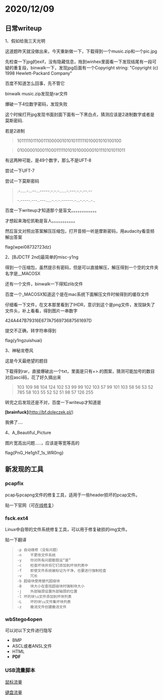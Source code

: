 # 2020/12/09

## 日常writeup

1、假如给我三天光明

这道题昨天就没做出来，今天重新做一下，下载得到一个music.zip和一个pic.jpg

先检查一下jpg的exif，没有隐藏信息，拖到winhex里面看一下发现结尾有一段可疑的重复段，binwalk一下，发现jpg后面有一个Copyright string: "Copyright (c) 1998 Hewlett-Packard Company"

百度不知道怎么回事，先不管它

binwalk music.zip发现是rar文件

爆破一下4位数字密码，发现失败

这个时候打开jpg发现书面封面下面有一下黑白点，猜测应该是2进制数字或者是莫斯密码.

若是2进制

> 101111101110011100000101010111111010001010100100

> 010000010001100011111010101000000101110101011011

有这两种可能，是49个数字，那么不是UFT-8

尝试一下UFT-7

尝试一下莫斯密码

> .-.....-...--...-----.-.-.-......-.---.-.-.--.--
>
> -.-----.---..---.....-.-.-.------.-...-.-.-..-..

百度一下writeup才知道那个是盲文。。。。。。。。。。。。

才想起来海伦凯勒是盲人。。。。。。。。。。。

然后盲文对照出答案解压压缩包，打开音频一听是摩斯密码，用audacity看音频解出答案

flag{wpei08732?23dz}

2、[BJDCTF 2nd]最简单的misc-y1ng

得到一个压缩包，虽然提示有密码，但是可以直接解压，解压得到一个空的文件夹名字是__MACOSX

还有一个文件，binwalk一下得知zlib文件

百度一个_MACOSX知道这个是在mac系统下面解压文件时候得到的缓存文件

仔细看一下文件，在文本那里看到了IHDR，意识到这个是png文件，发现缺失了文件头，补上看看，得到图片一串数字

424A447B79316E677A756973687561697D

提交不正确，转字符串得到

flag{y1ngzuishuai}

3、神秘龙卷风

这是今天最绝望的题目

下载得到rar，直接爆破出一个txt，里面是只有+>.的图案，猜测可能加号的数目对应ascii码，花了好久搞出来

> 103 109  98 104 124 102 53 99 99 102 103 57 99 101 103 58 56 53 52 785 58 103 55 52 52 51 98 57  126 255

转完之后发现还是不对，百度一下writeup才知道是

**[brainfuck]**(http://bf.doleczek.pl/)

我佛了....

4、A_Beautiful_Picture

图片宽高出问题.....，应该是等宽等高的

flag{PnG_He1ghT_1s_WR0ng}

## 新发现的工具

### pcapfix

pcap与pcapng文件的修复工具，适用于一些header损坏的pcap文件。

贴一下官网（可[在线修复](http://www.f00l.de/pcapfix/)）

### fsck.ext4

Linux中自带的文件系统修复工具，可以用于修复破损的img文件。

贴一下翻译

>```
>-p	自动维修（没有问题）
> -n	不更改文件系统
> -y	你对所有问题都假设“是”
> -c	检查坏块并将它们添加到坏块列表中
> -f	即使文件系统被标记为干净，也要进行强制检查
> -v	冗长
>-b	超级块使用替代超级块
> -B	块大小在查找超级块时强制块大小
> -j	外部轴颈设置外部轴颈的位置
>-l	坏的块\u文件添加到坏块列表
> -L	坏的块\u文件集坏块列表
> -z	撤消文件创建撤消文件
> ```

### **wbStego4open**

可以对以下文件进行隐写

+ BMP
+ ASCL或者ANSL文件
+ HTML
+ **PDF**

### USB流量脚本

[鼠标流量](https://jq.qq.com/?_wv=1027&k=5KXd7Bm)

[键盘流量](https://jq.qq.com/?_wv=1027&k=5KXd7Bm) 